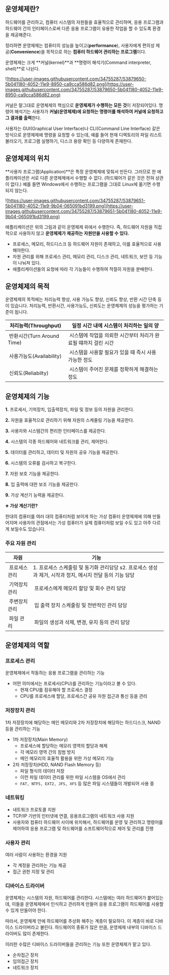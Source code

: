 ## 운영체제란?

하드웨어를 관리하고, 컴퓨터 시스템의 자원들을 효율적으로 관리하며, 응용 프로그램과 하드웨어 간의 인터페이스로써 다른 응용 프로그램이 유용한 작업을 할 수 있도록 환경을 제공해준다.

정리하면 운영체제는 컴퓨터의 성능을 높이고(**performance**), 사용자에게 편의성 제공(**Convenience**)을 목적으로 하는 **컴퓨터 하드웨어 관리하는 프로그램**이다.

운영체제는 크게 **커널(kernel)**과 **명령어 해석기(Command interpreter, shell)**로 나뉜다.

![https://user-images.githubusercontent.com/34755287/53879650-5b041180-4052-11e9-8950-ca9cca586d82.png](https://user-images.githubusercontent.com/34755287/53879650-5b041180-4052-11e9-8950-ca9cca586d82.png)

커널은 말그대로 운영체제의 핵심으로 **운영체제가 수행하는 모든 것**이 저장되어있다. 명령어 해석기는 사용자가 **커널(운영체제)에 요청하는 명령어를 해석하여 커널에 요청하고 그 결과를 출력**한다.

사용자는 GUI(Graphical User Interface)나 CLI(Command Line Interface) 같은 방식으로 운영체제에 명령을 요청할 수 있는데, 예를 들어 현재 디렉토리의 파일 리스트 불러오기,
프로그램 실행하기, 디스크 용량 확인 등 다양하게 존재한다.

## 운영체제의 위치

**사용자 프로그램(Application)**은 특정 운영체제에 맞춰서 만든다. 그러므로 한 애플리케이션은 서로 다른 운영체제에서 수행할 수 없다. (하드웨어가 같은 것은 전혀 상관이 없다.) 예를 들면
Windows에서 수행하는 프로그램을 그대로 Linux에 옮기면 수행되지 않는다.

![https://user-images.githubusercontent.com/34755287/53879651-5b041180-4052-11e9-9b04-065091bd3199.png](https://user-images.githubusercontent.com/34755287/53879651-5b041180-4052-11e9-9b04-065091bd3199.png)

애플리케이션은 위의 그림과 같이 운영체제 위에서 수행한다. 즉, 하드웨어 자원을 직접적으로 사용하지 않고 **운영체제가 제공하는 자원만을 사용할 수 있다.**

- 프로세스, 메모리, 하드디스크 등 하드웨어 자원이 존재하고, 이를 효율적으로 사용해야한다.
- 자원 관리를 위해 프로세스 관리, 메모리 관리, 디스크 관리, 네트워크, 보안 등 기능이 나눠져 있다.
- 애플리케이션들의 요청에 따라 각 기능들이 수행하여 적절히 자원을 분배한다.

## 운영체제의 목적

운영체제의 목적에는 처리능력 향상, 사용 가능도 향상, 신뢰도 향상, 반환 시간 단축 등이 있습니다. 처리능력, 반환시간, 사용가능도, 신뢰도는 운영체제의 성능을 평가하는 기준이 됩니다.

| 처리능력(Throughput) |  일정 시간 내에 시스템이 처리하는 일의 양 |
| --- | --- |
|  반환시간(Turn Around Time) |  시스템에 작업을 의뢰한 시간부터 처리가 완료될 떄까지 걸린 시간 |
|  사용가능도(Availability) |  시스템을 사용할 필요가 있을 때 즉시 사용 가능한 정도 |
|  신뢰도(Reliabilty) |  시스템이 주어진 문제를 정확하게 해결하는 정도 |

## **운영체제의 기능**

**1.** 프로세서, 기억장치, 입출력장치, 파일 및 정보 등의 자원을 관리한다.

**2.** 자원을 효율적으로 관리하기 위해 자원의 스케줄링 기능을 제공한다.

**3.** 사용자와 시스템간의 편리한 인터페이스를 제공한다.

**4.** 시스템의 각종 하드웨어와 네트워크를 관리, 제어한다.

**5.** 데이터를 관리하고, 데이터 및 자원의 공유 기능을 제공한다.

**6.** 시스템의 오류를 검사하고 복구한다.

**7.** 자원 보호 기능을 제공한다.

**8.** 입 출력에 대한 보조 기능을 제공한다.

**9.** 가상 계산기 능력을 제공한다.

**※ 가상 계산기란?**

한대의 컴퓨터를 여러 대의 컴퓨터처럼 보이게 하는 가상 컴퓨터 운영체제에 의해 만들어지며 사용자의 관점에서는 가상 컴퓨터가 실제 컴퓨터처럼 보일 수도 있고 아주 다르게 보일수도 있습니다.

### 주요 자원 관리

| 자원        | 기능                                                                |
|-----------|-------------------------------------------------------------------|
|  프로세스 관리  | 1. 프로세스 스케줄링 및 동기화 관리담당 s2. 프로세스 생성과 제거, 시작과 정지, 메시지 전달 등의 기능 담당  |
|  기억장치 관리  |  프로세스에게 메모리 할당 및 회수 관리 담당                                         |
|  주변장치 관리  |  입 출력 장치 스케줄링 및 전반적인 관리 담당                                        |
|  파일 관리    |  파일의 생성과 삭제, 변경, 유지 등의 관리 담당                                      |

## 운영체제의 역할

### **프로세스 관리**

운영체제에서 작동하는 응용 프로그램을 관리하는 기능

- 어떤 의미에서는 프로세서(CPU)를 관리하는 기능이라고 볼 수 있다.
    - 현재 CPU를 점유해야 할 프로세스 결정
    - CPU를 프로세스에 할당, 프로세스간 공유 자원 접근과 통신 등을 관리

### **저장장치 관리**

1차 저장장치에 해당하는 메인 메모리와 2차 저장장치에 해당하는 하드디스크, NAND 등을 관리하는 기능

- 1차 저장장치(Main Memory)
    - 프로세스에 할당하는 메모리 영역의 할당과 해제
    - 각 메모리 영역 간의 침범 방지
    - 메인 메모리의 효율적 활용을 위한 가상 메모리 기능
- 2차 저장장치(HDD, NAND Flash Memory 등)
    - 파일 형식의 데이터 저장
    - 이런 파일 데이터 관리를 위한 파일 시스템을 OS에서 관리
    - `FAT, NTFS, EXT2, JFS, XFS` 등 많은 파일 시스템들이 개발되어 사용 중

### **네트워킹**

- 네트워크 프로토콜 지원
- TCP/IP 기반의 인터넷에 연결, 응용프로그램의 네트워크 사용 지원
- 사용자와 컴퓨터 하드웨어 사이에 위치해서, 하드웨어를 운영 및 관리하고 명령어를 제어하여 응용 프로그램 및 하드웨어를 소프트웨어적으로 제어 및 관리를 진행

### **사용자 관리**

여러 사람이 사용하는 환경을 지원

- 각 계정을 관리하는 기능 제공
- 접근 권한 지정 및 관리

### **디바이스 드라이버**

운영체제는 시스템의 자원, 하드웨어를 관리한다. 시스템에는 여러 하드웨어가 붙어있는데, 이들을 운영체제에서 인식하고 관리하게 만들어 응용 프로그램이 하드웨어를 사용할 수 있게 만들어야 한다.

따라서, 운영체제 안에 하드웨어를 추상화 해주는 계층이 필요하다. 이 계층이 바로 디바이스 드라이버라고 불린다. 하드웨어의 종류가 많은 만큼, 운영체제 내부의 디바이스 드라이버도 많이 존재한다.

이러한 수많은 디바이스 드라이버들을 관리하는 기능 또한 운영체제가 맡고 있다.

- 순차접근 장치
- 임의접근 장치
- 네트워크 장치
